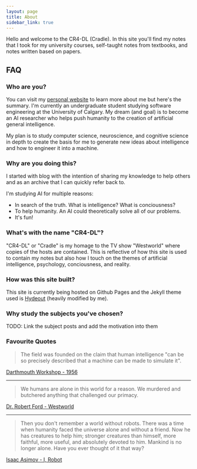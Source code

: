 ```yaml
---
layout: page
title: About
sidebar_link: true
---
```


Hello and welcome to the CR4-DL (Cradle). In this site you'll find my notes that I
took for my university courses, self-taught notes from textbooks, and notes
written based on papers.

## FAQ
### Who are you?
You can visit my [personal website](https://brianpho.com/HTML/about.html) to learn more 
about me but here's the summary. I'm currently an undergraduate student studying 
software engineering at the University of Calgary. My dream (and goal) is to become an AI
researcher who helps push humanity to the creation of artificial general intelligence.

My plan is to study computer science, neuroscience, and cognitive science in depth to 
create the basis for me to generate new ideas about intelligence and how to 
engineer it into a machine.

### Why are you doing this?
I started with blog with the intention of sharing my knowledge to help others and as
an archive that I can quickly refer back to.

I'm studying AI for multiple reasons:
  * In search of the truth. What is intelligence? What is conciousness?
  * To help humanity. An AI could theoretically solve all of our problems.
  * It's fun!

### What's with the name "CR4-DL"?
"CR4-DL" or "Cradle" is my homage to the TV show "Westworld" where copies
of the hosts are contained. This is reflective of how this site is used to
contain my notes but also how I touch on the themes of artificial intelligence,
psychology, conciousness, and reality.

### How was this site built?
This site is currently being hosted on Github Pages and the Jekyll theme used is
[Hydeout](https://github.com/fongandrew/hydeout) (heavily modified by me).

### Why study the subjects you've chosen?
TODO: Link the subject posts and add the motivation into them

### Favourite Quotes
> The field was founded on the claim that human intelligence "can be so precisely 
> described that a machine can be made to simulate it".

[Darthmouth Workshop - 1956](https://en.wikipedia.org/wiki/Dartmouth_workshop)

---

> We humans are alone in this world for a reason. 
> We murdered and butchered anything that challenged our primacy.

[Dr. Robert Ford - Westworld](https://quotecatalog.com/quotes/tv/westworld/)

---

> Then you don't remember a world without robots. 
> There was a time when humanity faced the universe alone and without a friend. 
> Now he has creatures to help him; stronger creatures than himself, more faithful, more useful, and absolutely devoted to him. 
> Mankind is no longer alone. Have you ever thought of it that way?

[Isaac Asimov - I, Robot](https://www.goodreads.com/book/show/41804.I_Robot)
